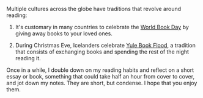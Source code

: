 Multiple cultures across the globe have traditions that revolve around reading:

1. It's customary in many countries to celebrate the [World Book Day](https://en.wikipedia.org/wiki/World_Book_Day) by giving away books to your loved ones.

2. During Christmas Eve, Icelanders celebrate [Yule Book Flood](https://en.wikipedia.org/wiki/Icelandic_Christmas_book_flood), a tradition that consists of exchanging books and spending the rest of the night reading it.

Once in a while, I double down on my reading habits and reflect on a short essay or book, something that could take half an hour from cover to cover, and jot down my notes. They are short, but condense. I hope that you enjoy them.
